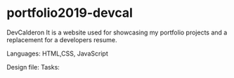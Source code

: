 # portfolio2019-devcal

DevCalderon
It is a website used for showcasing my portfolio projects 
and a replacement for a developers resume.

Languages:
HTML,CSS, JavaScript

Design file: 
Tasks:
